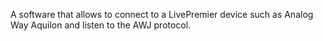A software that allows to connect to a LivePremier device such as Analog Way Aquilon and listen to the AWJ protocol.
